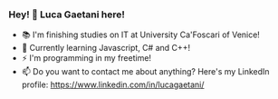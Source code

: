 ### Hey! 👋 Luca Gaetani here!

- :books: I'm finishing studies on IT at University Ca'Foscari of Venice!
- 🌱 Currently learning Javascript, C# and C++!
- :zap: I'm programming in my freetime!
- 📫 Do you want to contact me about anything? Here's my LinkedIn profile: https://www.linkedin.com/in/lucagaetani/

<!--
**lucagaetani/lucagaetani** is a ✨ _special_ ✨ repository because its `README.md` (this file) appears on your GitHub profile.

Here are some ideas to get you started:

- 🔭 I’m currently working on ...
- 🌱 I’m currently learning ...
- 👯 I’m looking to collaborate on ...
- 🤔 I’m looking for help with ...
- 💬 Ask me about ...
- 📫 How to reach me: ...
- 😄 Pronouns: ...
- ⚡ Fun fact: ...
-->
